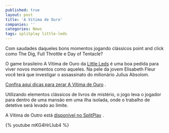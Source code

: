 ```yaml
---
published: true
layout: post
title: 'A Vítima de Ouro'
companies: ''
categories: News
tags: splitplay little-leds
---
```

Com saudades daqueles bons momentos jogando clássicos point and click como The Dig, Full Throttle e Day of Tentacle?

O game brasileiro A Vítima de Ouro da <a href="http://littleleds.com/">Little Leds</a>
 é uma boa pedida para viver novos momentos como aqueles. Na pele da jovem Elisabeth Fleur você terá que investigar o assassinato do milionário Julius Absolom. 

<a href="http://seugame.com/dicas-e-truques-para-zerar-a-vitima-de-ouro/" target="_blank">Confira aqui dicas para zerar A Vítima de Ouro</a>
.




Utilizando elementos clássicos de livros de mistério, o jogo leva o jogador para dentro de uma mansão em uma ilha isolada, onde o trabalho de detetive será levado ao limite.




A Vítima de Outro está <a href="http://www.splitplay.com/pt/games/a-vitima-de-ouro">disponível no SplitPlay</a>
.

{% youtube mKG4HrLIub4 %}